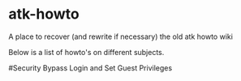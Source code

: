 # atk-howto
A place to recover (and rewrite if necessary) the old atk howto wiki

Below is a list of howto's on different subjects.

#Security
Bypass Login and Set Guest Privileges
